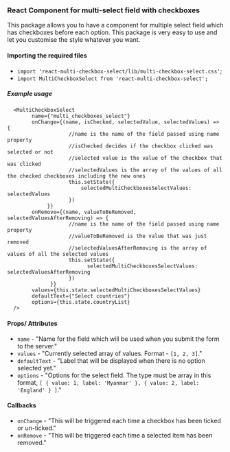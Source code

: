 ### React Component for multi-select field with checkboxes

This package allows you to have a component for multiple select field which has checkboxes before each option. This package is very easy to use and let you customise the style whatever you want.

#### Importing the required files
- `import 'react-multi-checkbox-select/lib/multi-checkbox-select.css'`;
- `import MultiCheckboxSelect from 'react-multi-checkbox-select';`

##### Example usage

      <MultiCheckboxSelect
            name={"multi_checkboxes_select"}
            onChange={(name, isChecked, selectedValue, selectedValues) => {     
                        //name is the name of the field passed using name property
                        //isChecked decides if the checkbox clicked was selected or not
                        //selected value is the value of the checkbox that was clicked
                        //selectedValues is the array of the values of all the checked checkboxes including the new ones
                        this.setState({
                            selectedMultiCheckboxesSelectValues: selectedValues
                        })
                 }}
            onRemove={(name, valueToBeRemoved, selectedValuesAfterRemoving) => {
                        //name is the name of the field passed using name property
                        //valueToBeRemoved is the value that was just removed
                        //selectedValuesAfterRemoving is the array of values of all the selected values
                        this.setState({
                              selectedMultiCheckboxesSelectValues: selectedValuesAfterRemoving
                        })
                  }}
            values={this.state.selectedMultiCheckboxesSelectValues}
            defaultText={"Select countries"}
            options={this.state.countryList}
      />
      
#### Props/ Attributes

- `name` - "Name for the field which will be used when you submit the form to the server."
- `values` - "Currently selected array of values. Format - `[1, 2, 3]`."
- `defaultText` - "Label that will be displayed when there is no option selected yet."
- `options` - "Options for the select field. The type must be array in this format, `[ { value: 1, label: 'Myanmar' }, { value: 2, label: 'England' } ]`."


#### Callbacks
- `onChange` - "This will be triggered each time a checkbox has been ticked or un-ticked."
- `onRemove` - "This will be triggered each time a selected item has been removed."